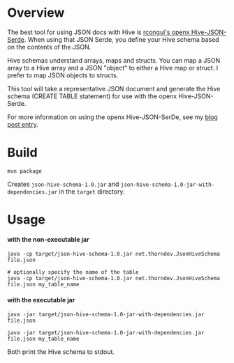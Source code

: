 # Overview

The best tool for using JSON docs with Hive is [rcongui's openx Hive-JSON-Serde](https://github.com/rcongiu/Hive-JSON-Serde).  When using that JSON Serde, you define your Hive schema based on the contents of the JSON.

Hive schemas understand arrays, maps and structs.  You can map a JSON array to a Hive array and a JSON "object" to either a Hive map or struct.  I prefer to map JSON objects to structs.

This tool will take a representative JSON document and generate the Hive schema (CREATE TABLE statement) for use with the openx Hive-JSON-Serde.

For more information on using the openx Hive-JSON-SerDe, see my [blog post entry](http://thornydev.blogspot.com/2013/07/querying-json-records-via-hive.html).


# Build

    mvn package

Creates `json-hive-schema-1.0.jar` and `json-hive-schema-1.0-jar-with-dependencies.jar` in the `target` directory.



# Usage

#### with the non-executable jar

    java -cp target/json-hive-schema-1.0.jar net.thorndev.JsonHiveSchema file.json

    # optionally specify the name of the table
    java -cp target/json-hive-schema-1.0.jar net.thorndev.JsonHiveSchema file.json my_table_name


#### with the executable jar

    java -jar target/json-hive-schema-1.0-jar-with-dependencies.jar file.json

    java -jar target/json-hive-schema-1.0-jar-with-dependencies.jar file.json my_table_name


Both print the Hive schema to stdout.
